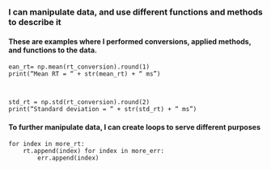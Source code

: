 ### I can manipulate data, and use different functions and methods to describe it

#### These are examples where I performed conversions, applied methods, and functions to the data.


    ean_rt= np.mean(rt_conversion).round(1) 
    print(“Mean RT = “ + str(mean_rt) + “ ms”)



    std_rt = np.std(rt_conversion).round(2) 
    print(“Standard deviation = “ + str(std_rt) + “ ms”)

#### To further manipulate data, I can create loops to serve different purposes



    for index in more_rt: 
        rt.append(index) for index in more_err: 
            err.append(index)
